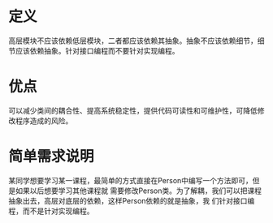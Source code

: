 # 定义
  高层模块不应该依赖低层模块，二者都应该依赖其抽象。抽象不应该依赖细节，细节应该依赖抽象。针对接口编程而不要针对实现编程。
# 优点
  可以减少类间的耦合性、提高系统稳定性，提供代码可读性和可维护性，可降低修改程序造成的风险。
# 简单需求说明
  某同学想要学习某一课程，最简单的方式直接在Person中编写一个方法即可，但是如果以后想要学习其他课程就
  需要修改Person类。为了解耦，我们可以把课程抽象出去，高层对底层的依赖，这样Person依赖的就是抽象，我
  们针对接口编程，而不是针对实现编程。